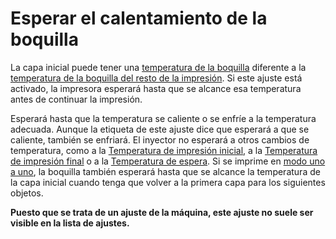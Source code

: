 Esperar el calentamiento de la boquilla
====
La capa inicial puede tener una [temperatura de la boquilla](../material/material_print_temperature_layer_0.md) diferente a la [temperatura de la boquilla del resto de la impresión](../material/material_print_temperature.md). Si este ajuste está activado, la impresora esperará hasta que se alcance esa temperatura antes de continuar la impresión.

Esperará hasta que la temperatura se caliente o se enfríe a la temperatura adecuada. Aunque la etiqueta de este ajuste dice que esperará a que se caliente, también se enfriará. El inyector no esperará a otros cambios de temperatura, como a la [Temperatura de impresión inicial](../material/material_initial_print_temperature.md), a la [Temperatura de impresión final](../material/material_final_print_temperature.md) o a la [Temperatura de espera](../material/material_standby_temperature.md). Si se imprime en [modo uno a uno](../blackmagic/print_sequence.md), la boquilla también esperará hasta que se alcance la temperatura de la capa inicial cuando tenga que volver a la primera capa para los siguientes objetos.

**Puesto que se trata de un ajuste de la máquina, este ajuste no suele ser visible en la lista de ajustes.**